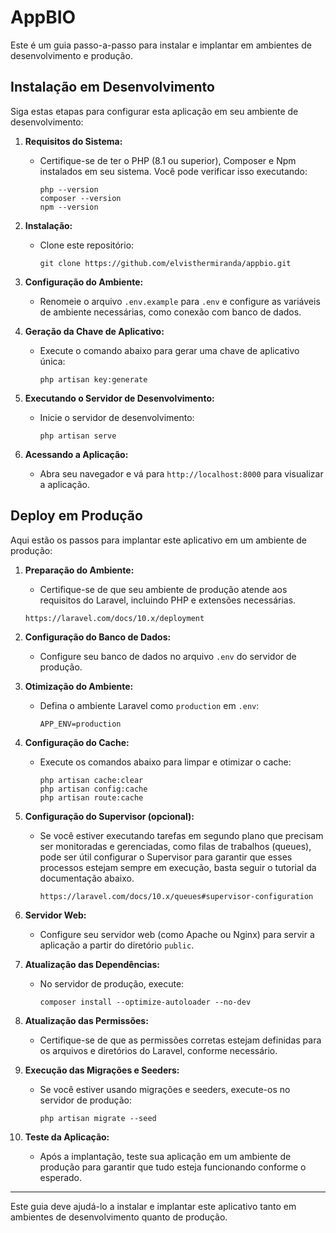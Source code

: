 # AppBIO

Este é um guia passo-a-passo para instalar e implantar em ambientes de desenvolvimento e produção.

## Instalação em Desenvolvimento

Siga estas etapas para configurar esta aplicação em seu ambiente de desenvolvimento:

1. **Requisitos do Sistema:**
   - Certifique-se de ter o PHP (8.1 ou superior), Composer e Npm instalados em seu sistema. Você pode verificar isso executando:
     ```
     php --version
     composer --version
     npm --version
     ```

2. **Instalação:**
   - Clone este repositório:
     ```
     git clone https://github.com/elvisthermiranda/appbio.git
     ```

3. **Configuração do Ambiente:**
   - Renomeie o arquivo `.env.example` para `.env` e configure as variáveis de ambiente necessárias, como conexão com banco de dados.

4. **Geração da Chave de Aplicativo:**
   - Execute o comando abaixo para gerar uma chave de aplicativo única:
     ```
     php artisan key:generate
     ```

5. **Executando o Servidor de Desenvolvimento:**
   - Inicie o servidor de desenvolvimento:
     ```
     php artisan serve
     ```

6. **Acessando a Aplicação:**
   - Abra seu navegador e vá para `http://localhost:8000` para visualizar a aplicação.

## Deploy em Produção

Aqui estão os passos para implantar este aplicativo em um ambiente de produção:

1. **Preparação do Ambiente:**
   - Certifique-se de que seu ambiente de produção atende aos requisitos do Laravel, incluindo PHP e extensões necessárias.
   ```
   https://laravel.com/docs/10.x/deployment
   ```

2. **Configuração do Banco de Dados:**
   - Configure seu banco de dados no arquivo `.env` do servidor de produção.

3. **Otimização do Ambiente:**
   - Defina o ambiente Laravel como `production` em `.env`:
     ```
     APP_ENV=production
     ```

4. **Configuração do Cache:**
   - Execute os comandos abaixo para limpar e otimizar o cache:
     ```
     php artisan cache:clear
     php artisan config:cache
     php artisan route:cache
     ```

5. **Configuração do Supervisor (opcional):**
   - Se você estiver executando tarefas em segundo plano que precisam ser monitoradas e gerenciadas, como filas de trabalhos (queues), pode ser útil configurar o Supervisor para garantir que esses processos estejam sempre em execução, basta seguir o tutorial da documentação abaixo.
     ```
     https://laravel.com/docs/10.x/queues#supervisor-configuration
     ```

6. **Servidor Web:**
   - Configure seu servidor web (como Apache ou Nginx) para servir a aplicação a partir do diretório `public`.


7. **Atualização das Dependências:**
   - No servidor de produção, execute:
     ```
     composer install --optimize-autoloader --no-dev
     ```

8. **Atualização das Permissões:**
   - Certifique-se de que as permissões corretas estejam definidas para os arquivos e diretórios do Laravel, conforme necessário.

9. **Execução das Migrações e Seeders:**
    - Se você estiver usando migrações e seeders, execute-os no servidor de produção:
      ```
      php artisan migrate --seed
      ```

10. **Teste da Aplicação:**
    - Após a implantação, teste sua aplicação em um ambiente de produção para garantir que tudo esteja funcionando conforme o esperado.

---

Este guia deve ajudá-lo a instalar e implantar este aplicativo tanto em ambientes de desenvolvimento quanto de produção.
